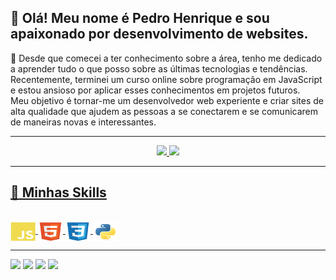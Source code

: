 ## 👋 Olá! Meu nome é <strong>Pedro Henrique</strong> e sou apaixonado por desenvolvimento de websites.

💬 Desde que comecei a ter conhecimento sobre a área, tenho me dedicado a aprender tudo o que posso sobre as últimas tecnologias e tendências. <br>Recentemente, terminei um curso online sobre programação em JavaScript e estou ansioso por aplicar esses conhecimentos em projetos futuros. <br>Meu objetivo é tornar-me um desenvolvedor web experiente e criar sites de alta qualidade que ajudem as pessoas a se conectarem e se comunicarem de maneiras novas e interessantes.

----

<div align="center">
  <a href="https://github.com/Pedro-PHOS">
  <img height="180em" src="https://github-readme-stats.vercel.app/api?username=Pedro-PHOS&show_icons=true&theme=dracula&include_all_commits=true&count_private=true"/>
  <img height="180em" src="https://github-readme-stats.vercel.app/api/top-langs/?username=Pedro-PHOS&layout=compact&langs_count=7&theme=dracula"/>
</div>
        
----

## 🚀 Minhas Skills
<div style="display: inline_block"><br>
  <img align="center" height="30" width="40" src="https://raw.githubusercontent.com/devicons/devicon/master/icons/javascript/javascript-plain.svg">

  <img align="center" height="30" width="40" src="https://raw.githubusercontent.com/devicons/devicon/master/icons/html5/html5-original.svg">

  <img align="center" height="30" width="40" src="https://raw.githubusercontent.com/devicons/devicon/master/icons/css3/css3-original.svg">

  <img align="center" height="30" width="40" src="https://raw.githubusercontent.com/devicons/devicon/master/icons/python/python-original.svg">

 ----

<div> 
    <a href="https://portifolio-theta-dun.vercel.app" target="_blank"><img src="https://img.shields.io/badge/my_portfolio-000?style=for-the-badge&logo=ko-fi&logoColor=white" target="_blank"></a> 
    <a href="https://www.instagram.com/pedro_phos/  " target="_blank"><img src="https://img.shields.io/badge/-Instagram-%23E4405F?style=for-the-badge&logo=instagram&logoColor=white" target="_blank"></a>
    <a href="https://www.linkedin.com/in/pedro-silva-0309371b6" target="_blank"><img src="https://img.shields.io/badge/-LinkedIn-%230077B5?style=for-the-badge&logo=linkedin&logoColor=white" target="_blank"></a> 
    <a href = "mailto:pietrodoh71@gmail.com"><img src="https://img.shields.io/badge/-Gmail-%23333?style=for-the-badge&logo=gmail&logoColor=white" target="_blank"></a>
  
</div>
 
